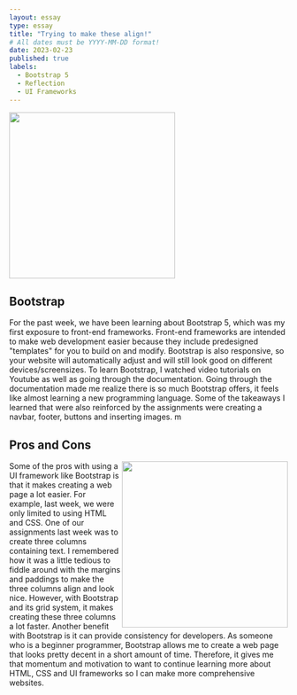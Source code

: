 ```yaml
---
layout: essay
type: essay
title: "Trying to make these align!"
# All dates must be YYYY-MM-DD format!
date: 2023-02-23
published: true
labels:
  - Bootstrap 5
  - Reflection
  - UI Frameworks
---
```


<img width="300px" class="rounded float-start pe-4" src="https://htmlburger.com/blog/wp-content/uploads/2021/02/lets-talk-about-bootstrap.png">

## Bootstrap 
For the past week, we have been learning about Bootstrap 5, which was my first exposure to front-end frameworks. Front-end frameworks are intended to make web development easier because they include predesigned "templates" for you to build on and modify. Bootstrap is also responsive, so your website will automatically adjust and will still look good on different devices/screensizes. To learn Bootstrap, I watched video tutorials on Youtube as well as going through the documentation. Going through the documentation made me realize there is so much Bootstrap offers, it feels like almost learning a new programming language. Some of the takeaways I learned that were also reinforced by the assignments were creating a navbar, footer, buttons and inserting images. 
m

## Pros and Cons
<img align="right" width="300px" src="https://roclogicmarketing.com/wp-content/uploads/2019/07/pros-and-cons.jpg">

Some of the pros with using a UI framework like Bootstrap is that it makes creating a web page a lot easier. For example, last week, we were only limited to using HTML and CSS. One of our assignments last week was to create three columns containing text. I remembered how it was a little tedious to fiddle around with the margins and paddings to make the three columns align and look nice. However, with Bootstrap and its grid system, it makes creating these three columns a lot faster. Another benefit with Bootstrap is it can provide consistency for developers. As someone who is a beginner programmer, Bootstrap allows me to create a web page that looks pretty decent in a short amount of time. Therefore, it gives me that momentum and motivation to want to continue learning more about HTML, CSS and UI frameworks so I can make more comprehensive websites. 


